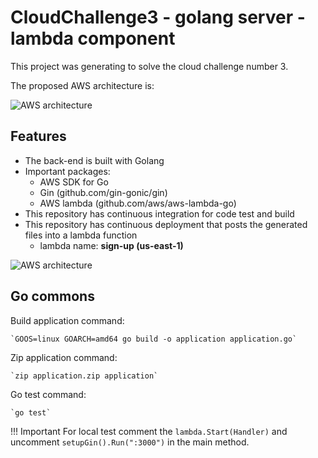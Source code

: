 # CloudChallenge3 - golang server - lambda component

This project was generating to solve the cloud challenge number 3.

The proposed AWS architecture is:

![AWS architecture](https://joiners-challenge.s3.amazonaws.com/aws-challenge-3.jpeg)

## Features

- The back-end is built with Golang
- Important packages: 
    - AWS SDK for Go
    - Gin (github.com/gin-gonic/gin)
    - AWS lambda (github.com/aws/aws-lambda-go)
- This repository has continuous integration for code test and build
- This repository has continuous deployment that posts the generated files into a lambda function
    - lambda name: **sign-up (us-east-1)**

![AWS architecture](https://joiners-challenge.s3.amazonaws.com/go-lambda-pipeline.png)

## Go commons

Build application command:
    
    `GOOS=linux GOARCH=amd64 go build -o application application.go`

Zip application command:

    `zip application.zip application`

Go test command:

    `go test`

!!! Important
For local test comment the `lambda.Start(Handler)` and uncomment `setupGin().Run(":3000")` in the main method.